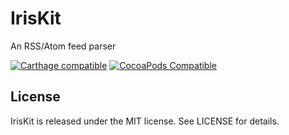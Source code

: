 # IrisKit

An RSS/Atom feed parser

[![Carthage compatible](https://img.shields.io/badge/Carthage-compatible-4BC51D.svg?style=flat)](https://github.com/Carthage/Carthage)
[![CocoaPods Compatible](https://img.shields.io/cocoapods/v/IrisKit.svg)](https://cocoapods.org/pods/IrisKit)

## License

IrisKit is released under the MIT license. See LICENSE for details.




